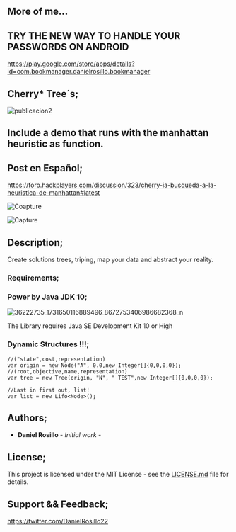 ## More of me...

## TRY THE NEW WAY TO HANDLE YOUR PASSWORDS ON ANDROID
https://play.google.com/store/apps/details?id=com.bookmanager.danielrosillo.bookmanager

## Cherry* Tree´s;

![publicacion2](https://user-images.githubusercontent.com/23446483/42411673-633efda2-81c5-11e8-9584-a01dc240d8c2.jpg)

## Include a demo that runs with the manhattan heuristic as function.

## Post en Español;
https://foro.hackplayers.com/discussion/323/cherry-ia-busqueda-a-la-heuristica-de-manhattan#latest

![Coapture](https://user-images.githubusercontent.com/23446483/62000625-65768480-b0a1-11e9-941a-490544222492.PNG)

![Capture](https://user-images.githubusercontent.com/23446483/62000626-65768480-b0a1-11e9-8977-e740d4227795.PNG)

## Description;

Create solutions trees, triping, map your data and abstract your reality.

### Requirements;

### Power by Java JDK 10;
![36222735_1731650116889496_8672753406986682368_n](https://user-images.githubusercontent.com/23446483/41886236-26f7ba94-78c1-11e8-963a-cae5eccb6394.jpg)

The Library requires Java SE Development Kit 10 or High

### Dynamic Structures !!!;

```
//("state",cost,representation)
var origin = new Node("A", 0.0,new Integer[]{0,0,0,0});
//(root,objective,name,representation)
var tree = new Tree(origin, "N", " TEST",new Integer[]{0,0,0,0});

//Last in first out, list!
var list = new Lifo<Node>();

```

## Authors;

* **Daniel Rosillo** - *Initial work* -

## License;

This project is licensed under the MIT License - see the [LICENSE.md](LICENSE.md) file for details.

## Support && Feedback;
https://twitter.com/DanielRosillo22
